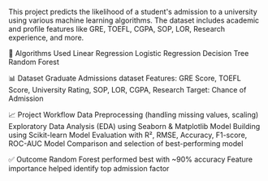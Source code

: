 This project predicts the likelihood of a student's admission to a university using various machine learning algorithms. The dataset includes academic and profile features like GRE, TOEFL, CGPA, SOP, LOR, Research experience, and more.

🔧 Algorithms Used
Linear Regression
Logistic Regression
Decision Tree
Random Forest

📊 Dataset
Graduate Admissions dataset
Features: GRE Score, TOEFL Score, University Rating, SOP, LOR, CGPA, Research
Target: Chance of Admission

📈 Project Workflow
Data Preprocessing (handling missing values, scaling)
Exploratory Data Analysis (EDA) using Seaborn & Matplotlib
Model Building using Scikit-learn
Model Evaluation with R², RMSE, Accuracy, F1-score, ROC-AUC
Model Comparison and selection of best-performing model

✅ Outcome
Random Forest performed best with ~90% accuracy
Feature importance helped identify top admission factor
